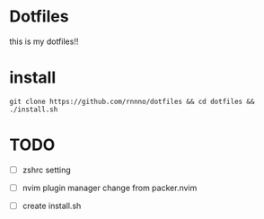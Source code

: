 # Dotfiles
this is my dotfiles!!

# install
```
git clone https://github.com/rnnno/dotfiles && cd dotfiles && ./install.sh

```

# TODO
- [ ] zshrc setting
- [ ] nvim plugin manager change from packer.nvim
- [ ] create install.sh


